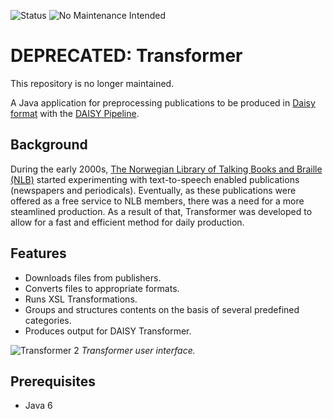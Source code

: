 ![Status](https://img.shields.io/badge/DEPRECATED-red)
![No Maintenance Intended](http://unmaintained.tech/badge.svg)
  
# DEPRECATED: Transformer

This repository is no longer maintained.

A Java application for preprocessing publications to be produced in [Daisy format](https://daisy.org/activities/standards/daisy/) with the [DAISY Pipeline](https://daisy.org/activities/software/pipeline-1/).

## Background

During the early 2000s, [The Norwegian Library of Talking Books and Braille (NLB)](https://www.nlb.no/eng/about-nlb/facts-about-nlb) started experimenting with text-to-speech enabled publications (newspapers and periodicals). Eventually, as these publications were offered as a free service to NLB members, there was a need for a more steamlined production. As a result of that, Transformer was developed to allow for a fast and efficient method for daily production.

## Features

* Downloads files from publishers.
* Converts files to appropriate formats.
* Runs XSL Transformations.
* Groups and structures contents on the basis of several predefined categories.
* Produces output for DAISY Transformer.

![Transformer 2](https://github.com/oivron/transformer/blob/main/img/transformer1.png)
*Transformer user interface.*

## Prerequisites

* Java 6
